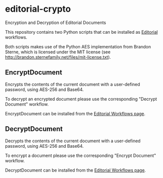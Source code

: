 # editorial-crypto
Encryption and Decryption of Editorial Documents

This repository contains two Python scripts that can be installed as [Editorial](http://omz-software.com/editorial/) workflows.

Both scripts makes use of the Python AES implementation from Brandon Sterne, which is licensed under the MIT license (see http://brandon.sternefamily.net/files/mit-license.txt).

## EncryptDocument
Encrypts the contents of the current document with a user-defined password, using AES-256 and Base64. 

To decrypt an encrypted document please use the corresponding "Decrypt Document" workflow. 

EncryptDocument can be installed from the [Editorial Workflows page](http://www.editorial-workflows.com/workflow/5817532195799040/mZ4VF6bVJGc).

## DecryptDocument
Decrypts the contents of the current document with a user-defined password, using AES-256 and Base64.

To encrypt a document please use the corresponding "Encrypt Document" workflow.

DecryptDocument can be installed from the [Editorial Workflows page](http://www.editorial-workflows.com/workflow/5774554337116160/tL0TaMd64i4).
